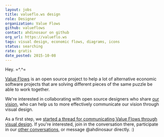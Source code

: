 ```yaml
---
layout: jobs
title: valueflo.ws design
role: Designer
organization: Value Flows
github: valueflows
contact: ahdinosaur on github
org_url: https://valueflo.ws
tags: visual design, economic flows, diagrams, icons
status: searching
rate: gratis
date_posted: 2015-10-08
---
```


Hey. =^.^=

[Value Flows](https://github.com/valueflows/valueflows) is an open source project to help a lot of alternative economic software projects that are solving different pieces of the same puzzle be able to work together.

We're interested in collaborating with open source designers who share [our vision](https://github.com/valueflows/valueflows/blob/master/PRINCIPLES.md), who can help us to more effectively communicate our vision through visual design.

As a first step, we [started a thread for communicating Value Flows through visual design](https://github.com/valueflows/valueflows/issues/38). If you're interested, join in the conversation there, participate in our [other conversations](https://github.com/valueflows/valueflows/issues), or message @ahdinosaur directly. :)
